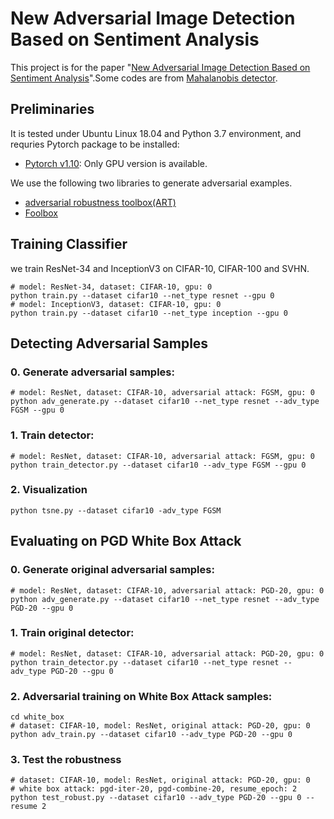# New Adversarial Image Detection Based on Sentiment Analysis

This project is for the paper "[New Adversarial Image Detection Based on Sentiment Analysis]()".Some codes are from [Mahalanobis detector](https://github.com/pokaxpoka/deep_Mahalanobis_detector).

## Preliminaries
It is tested under Ubuntu Linux 18.04 and Python 3.7 environment, and requries Pytorch package to be installed:

* [Pytorch v1.10](http://pytorch.org/): Only GPU version is available.

We use the following two libraries to generate adversarial examples.
* [adversarial robustness toolbox(ART)](https://github.com/Trusted-AI/adversarial-robustness-toolbox)
* [Foolbox](https://github.com/bethgelab/foolbox)

## Training Classifier
we train ResNet-34 and InceptionV3 on CIFAR-10, CIFAR-100 and SVHN.
```
# model: ResNet-34, dataset: CIFAR-10, gpu: 0
python train.py --dataset cifar10 --net_type resnet --gpu 0
# model: InceptionV3, dataset: CIFAR-10, gpu: 0
python train.py --dataset cifar10 --net_type inception --gpu 0
```

## Detecting Adversarial Samples

### 0. Generate adversarial samples:
```
# model: ResNet, dataset: CIFAR-10, adversarial attack: FGSM, gpu: 0
python adv_generate.py --dataset cifar10 --net_type resnet --adv_type FGSM --gpu 0
```

### 1. Train detector:
```
# model: ResNet, dataset: CIFAR-10, adversarial attack: FGSM, gpu: 0
python train_detector.py --dataset cifar10 --adv_type FGSM --gpu 0
```

### 2. Visualization
```
python tsne.py --dataset cifar10 -adv_type FGSM
```
## Evaluating on PGD White Box Attack

### 0. Generate original adversarial samples:
```
# model: ResNet, dataset: CIFAR-10, adversarial attack: PGD-20, gpu: 0
python adv_generate.py --dataset cifar10 --net_type resnet --adv_type PGD-20 --gpu 0
```

### 1. Train original detector:
```
# model: ResNet, dataset: CIFAR-10, adversarial attack: PGD-20, gpu: 0
python train_detector.py --dataset cifar10 --net_type resnet --adv_type PGD-20 --gpu 0
```

### 2. Adversarial training on White Box Attack samples:
```
cd white_box
# dataset: CIFAR-10, model: ResNet, original attack: PGD-20, gpu: 0
python adv_train.py --dataset cifar10 --adv_type PGD-20 --gpu 0
```

### 3. Test the robustness
```
# dataset: CIFAR-10, model: ResNet, original attack: PGD-20, gpu: 0
# white box attack: pgd-iter-20, pgd-combine-20, resume_epoch: 2
python test_robust.py --dataset cifar10 --adv_type PGD-20 --gpu 0 --resume 2
```

